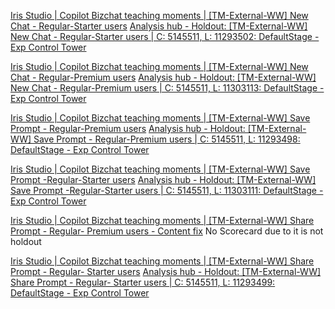 [Iris Studio | Copilot Bizchat teaching moments | [TM-External-WW] New Chat - Regular-Starter users](https://portal.cpm.microsoft.com/managecampaigns/5145511/line/11293502)
	[Analysis hub - Holdout: [TM-External-WW] New Chat - Regular-Starter users | C: 5145511, L: 11293502: DefaultStage - Exp Control Tower](https://exp.microsoft.com/a/feature/id/analysis-results/c9c03aeb-0a83-4b7c-a676-1b4807f497a5/scorecards?workspaceId=6fa84dc7-635b-4beb-80cb-653618a7bc92)

[Iris Studio | Copilot Bizchat teaching moments | [TM-External-WW] New Chat - Regular-Premium users](https://portal.cpm.microsoft.com/managecampaigns/5145511/line/11303113)
	[Analysis hub - Holdout: [TM-External-WW] New Chat - Regular-Premium users | C: 5145511, L: 11303113: DefaultStage - Exp Control Tower](https://exp.microsoft.com/a/feature/id/analysis-results/f5f40ba9-7ca1-4cf8-ab5f-32eb8c79f38d/scorecards?workspaceId=6fa84dc7-635b-4beb-80cb-653618a7bc92)

[Iris Studio | Copilot Bizchat teaching moments | [TM-External-WW] Save Prompt - Regular-Premium users](https://portal.cpm.microsoft.com/managecampaigns/5145511/line/11293498)
	[Analysis hub - Holdout: [TM-External-WW] Save Prompt - Regular-Premium users | C: 5145511, L: 11293498: DefaultStage - Exp Control Tower](https://exp.microsoft.com/a/feature/id/analysis-results/f8d096e6-fbf4-49c4-9d9f-e787381f828a/scorecards?workspaceId=6fa84dc7-635b-4beb-80cb-653618a7bc92)

[Iris Studio | Copilot Bizchat teaching moments | [TM-External-WW] Save Prompt -Regular-Starter users](https://portal.cpm.microsoft.com/managecampaigns/5145511/line/11303111)
	[Analysis hub - Holdout: [TM-External-WW] Save Prompt -Regular-Starter users | C: 5145511, L: 11303111: DefaultStage - Exp Control Tower](https://exp.microsoft.com/a/feature/id/analysis-results/5d7c7887-dac3-4bf3-a977-64eee0396f75/scorecards?workspaceId=6fa84dc7-635b-4beb-80cb-653618a7bc92)

[Iris Studio | Copilot Bizchat teaching moments | [TM-External-WW] Share Prompt - Regular- Premium users - Content fix](https://portal.cpm.microsoft.com/managecampaigns/5145511/line/11309297)
	No Scorecard due to it is not holdout

[Iris Studio | Copilot Bizchat teaching moments | [TM-External-WW] Share Prompt - Regular- Starter users](https://portal.cpm.microsoft.com/managecampaigns/5145511/line/11293499)
	[Analysis hub - Holdout: [TM-External-WW] Share Prompt - Regular- Starter users | C: 5145511, L: 11293499: DefaultStage - Exp Control Tower](https://exp.microsoft.com/a/feature/id/analysis-results/019b4cbb-733d-4de0-a15e-5e9177735623/scorecards?workspaceId=6fa84dc7-635b-4beb-80cb-653618a7bc92)
